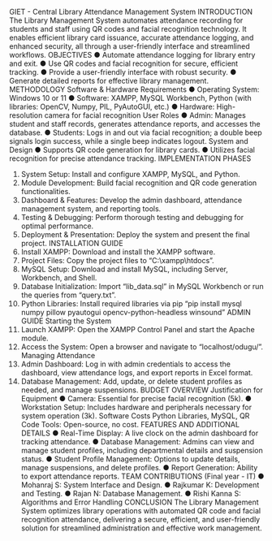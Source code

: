GIET - Central Library Attendance
Management System
INTRODUCTION
The Library Management System automates attendance recording for students and staff
using QR codes and facial recognition technology. It enables efficient library card issuance, accurate
attendance logging, and enhanced security, all through a user-friendly interface and streamlined workflows.
OBJECTIVES
● Automate attendance logging for library entry and exit.
● Use QR codes and facial recognition for secure, efficient tracking.
● Provide a user-friendly interface with robust security.
● Generate detailed reports for effective library management.
METHODOLOGY
Software & Hardware Requirements
● Operating System: Windows 10 or 11
● Software: XAMPP, MySQL Workbench, Python (with libraries: OpenCV, Numpy, PIL,
PyAutoGUI, etc.)
● Hardware: High-resolution camera for facial recognition
User Roles
● Admin: Manages student and staff records, generates attendance reports, and
accesses the database.
● Students: Logs in and out via facial recognition; a double beep signals login success,
while a single beep indicates logout.
System and Design
● Supports QR code generation for library cards.
● Utilizes facial recognition for precise attendance tracking.
IMPLEMENTATION PHASES
1. System Setup: Install and configure XAMPP, MySQL, and Python.
2. Module Development: Build facial recognition and QR code generation functionalities.
3. Dashboard & Features: Develop the admin dashboard, attendance management
system, and reporting tools.
4. Testing & Debugging: Perform thorough testing and debugging for optimal
performance.
5. Deployment & Presentation: Deploy the system and present the final project.
INSTALLATION GUIDE
1. Install XAMPP: Download and install the XAMPP software.
2. Project Files: Copy the project files to “C:\xampp\htdocs”.
3. MySQL Setup: Download and install MySQL, including Server, Workbench, and Shell.
4. Database Initialization: Import “lib_data.sql” in MySQL Workbench or run the
queries from “query.txt”.
5. Python Libraries: Install required libraries via pip
“pip install mysql numpy pillow pyautogui opencv-python-headless winsound”
ADMIN GUIDE
Starting the System
1. Launch XAMPP: Open the XAMPP Control Panel and start the Apache module.
2. Access the System: Open a browser and navigate to “localhost/odugu/”.
Managing Attendance
1. Admin Dashboard: Log in with admin credentials to access the dashboard, view
attendance logs, and export reports in Excel format.
2. Database Management: Add, update, or delete student profiles as needed, and
manage suspensions.
BUDGET OVERVIEW
Justification for Equipment
● Camera: Essential for precise facial recognition (5k).
● Workstation Setup: Includes hardware and peripherals necessary for system
operation (3k).
Software Costs
Python Libraries, MySQL, QR Code Tools: Open-source, no cost.
FEATURES AND ADDITIONAL DETAILS
● Real-Time Display: A live clock on the admin dashboard for tracking attendance.
● Database Management: Admins can view and manage student profiles, including
departmental details and suspension status.
● Student Profile Management: Options to update details, manage suspensions, and
delete profiles.
● Report Generation: Ability to export attendance reports.
TEAM CONTRIBUTIONS (Final year - IT)
● Mohanraj S: System Interface and Design.
● Rajkumar K: Development and Testing.
● Rajan N: Database Management.
● Rishi Kanna S: Algorithms and Error Handling
CONCLUSION
The Library Management System optimizes library operations with automated QR code
and facial recognition attendance, delivering a secure, efficient, and user-friendly solution for
streamlined administration and effective work management.
